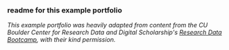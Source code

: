 ### readme for this example portfolio

*This example portfolio was heavily adapted from content from the CU Boulder Center for Research Data and Digital Scholarship's [Research Data Bootcamp](https://cu-boulder-crdds.github.io/data_bootcamp/), with their kind permission.*
